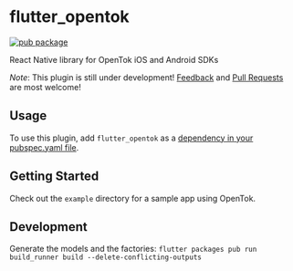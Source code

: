 # flutter_opentok

[![pub package](https://img.shields.io/pub/v/flutter_opentok.svg)](https://pub.dartlang.org/packages/flutter_opentok)

React Native library for OpenTok iOS and Android SDKs

*Note*: This plugin is still under development! [Feedback](https://github.com/ninjasolutions/flutter_opentok/issues) and [Pull Requests](https://github.com/ninjasolutions/flutter_opentok/pulls) are most welcome!

## Usage
To use this plugin, add `flutter_opentok` as a [dependency in your pubspec.yaml file](https://flutter.io/platform-plugins/).

## Getting Started

Check out the `example` directory for a sample app using OpenTok.

## Development  
Generate the models and the factories: `flutter packages pub run build_runner build --delete-conflicting-outputs`